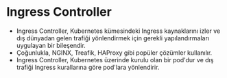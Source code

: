 # Ingress Controller

* Ingress Controller, Kubernetes kümesindeki Ingress kaynaklarını izler ve dış dünyadan gelen trafiği yönlendirmek için
  gerekli yapılandırmaları uygulayan bir bileşendir.
* Çoğunlukla, NGINX, Treafik, HAProxy gibi popüler çözümler kullanılır.
* Ingress Controller, Kubernetes üzerinde kurulu olan bir pod'dur ve dış trafiği Ingress kurallarına göre pod'lara
  yönlendirir.